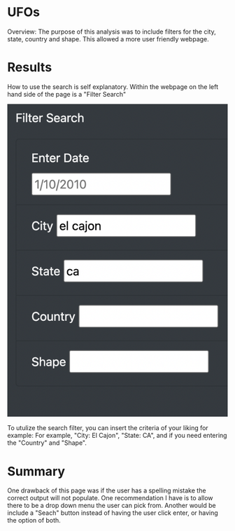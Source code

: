 # UFOs 
Overview:
The purpose of this analysis was to include filters for the city, state, country and shape. This allowed a more user friendly webpage. 

# Results 
 
How to use the search is self explanatory. Within the webpage on the left hand side of the page is a "Filter Search"               
 
![Alt text](Filtersearch.png)
 
To utulize the search filter, you can insert the criteria of your liking for example: For example, "City: El Cajon", "State: CA", and if you need entering the "Country" and "Shape". 
 
# Summary  
 
One drawback of this page was if the user has a spelling mistake the correct output will not populate. One recommendation I have is to allow there to be a drop down menu the user can pick from. Another would be include a "Seach" button instead of having the user click enter, or having the option of both. 

